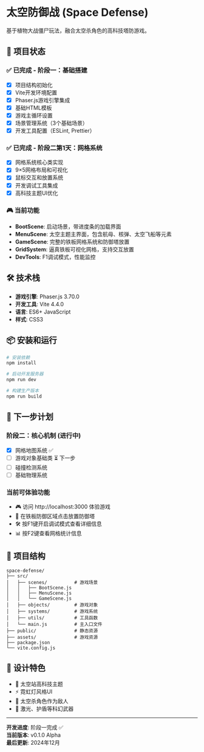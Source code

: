 # 太空防御战 (Space Defense)

基于植物大战僵尸玩法，融合太空杀角色的高科技塔防游戏。

## 🚀 项目状态

### ✅ 已完成 - 阶段一：基础搭建

- [x] 项目结构初始化
- [x] Vite开发环境配置
- [x] Phaser.js游戏引擎集成
- [x] 基础HTML模板
- [x] 游戏主循环设置
- [x] 场景管理系统（3个基础场景）
- [x] 开发工具配置（ESLint, Prettier）

### ✅ 已完成 - 阶段二第1天：网格系统

- [x] 网格系统核心类实现
- [x] 9×5网格布局和可视化
- [x] 鼠标交互和放置系统
- [x] 开发调试工具集成
- [x] 高科技主题UI优化

### 🎮 当前功能

- **BootScene**: 启动场景，带进度条的加载界面
- **MenuScene**: 太空主题主界面，包含航母、核弹、太空飞船等元素
- **GameScene**: 完整的铁板网格系统和防御塔放置
- **GridSystem**: 逼真铁板可视化网格，支持交互放置
- **DevTools**: F1调试模式，性能监控

## 🛠 技术栈

- **游戏引擎**: Phaser.js 3.70.0
- **开发工具**: Vite 4.4.0
- **语言**: ES6+ JavaScript
- **样式**: CSS3

## 📦 安装和运行

```bash
# 安装依赖
npm install

# 启动开发服务器
npm run dev

# 构建生产版本
npm run build
```

## 🎯 下一步计划

### 阶段二：核心机制 (进行中)
- [x] 网格地图系统 ✅
- [ ] 游戏对象基础类 ⏳ 下一步
- [ ] 碰撞检测系统
- [ ] 基础物理系统

### 当前可体验功能
- 🎮 访问 http://localhost:3000 体验游戏
- 🎯 在铁板防御区域点击放置防御塔
- 🛠 按F1键开启调试模式查看详细信息
- 📊 按F2键查看网格统计信息

## 📁 项目结构

```
space-defense/
├── src/
│   ├── scenes/          # 游戏场景
│   │   ├── BootScene.js
│   │   ├── MenuScene.js
│   │   └── GameScene.js
│   ├── objects/         # 游戏对象
│   ├── systems/         # 游戏系统
│   ├── utils/           # 工具函数
│   └── main.js          # 主入口文件
├── public/              # 静态资源
├── assets/              # 游戏资源
├── package.json
└── vite.config.js
```

## 🎨 设计特色

- 🌌 太空站高科技主题
- ⚡ 霓虹灯风格UI
- 👥 太空杀角色作为敌人
- 🔫 激光、护盾等科幻武器

---

**开发进度**: 阶段一完成 ✅  
**当前版本**: v0.1.0 Alpha  
**最后更新**: 2024年12月 